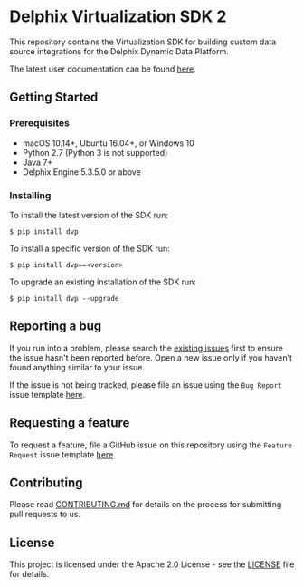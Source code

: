 # Delphix Virtualization SDK 2

This repository contains the Virtualization SDK for building custom data source integrations for the Delphix Dynamic Data Platform.


The latest user documentation can be found [here](https://developer.delphix.com).

## Getting Started

### Prerequisites

- macOS 10.14+, Ubuntu 16.04+, or Windows 10
- Python 2.7 (Python 3 is not supported)
- Java 7+
- Delphix Engine 5.3.5.0 or above

### Installing

To install the latest version of the SDK run:

```
$ pip install dvp
```

To install a specific version of the SDK run:

```
$ pip install dvp==<version>
```

To upgrade an existing installation of the SDK run:

```
$ pip install dvp --upgrade
```

## Reporting a bug

If you run into a problem, please search the [existing issues](https://github.com/delphix/virtualization-sdk/issues) first to ensure the issue hasn't been reported before. Open a new issue only if you haven't found anything similar to your issue.

If the issue is not being tracked, please file an issue using the `Bug Report` issue template [here](https://github.com/delphix/virtualization-sdk/issues/new/choose).

## Requesting a feature

To request a feature, file a GitHub issue on this repository using the `Feature Request` issue template [here](https://github.com/delphix/virtualization-sdk/issues/new/choose).

## Contributing

Please read [CONTRIBUTING.md](CONTRIBUTING.md) for details on the process for submitting pull requests to us.

## License

This project is licensed under the Apache 2.0 License - see the [LICENSE](LICENSE) file for details.
